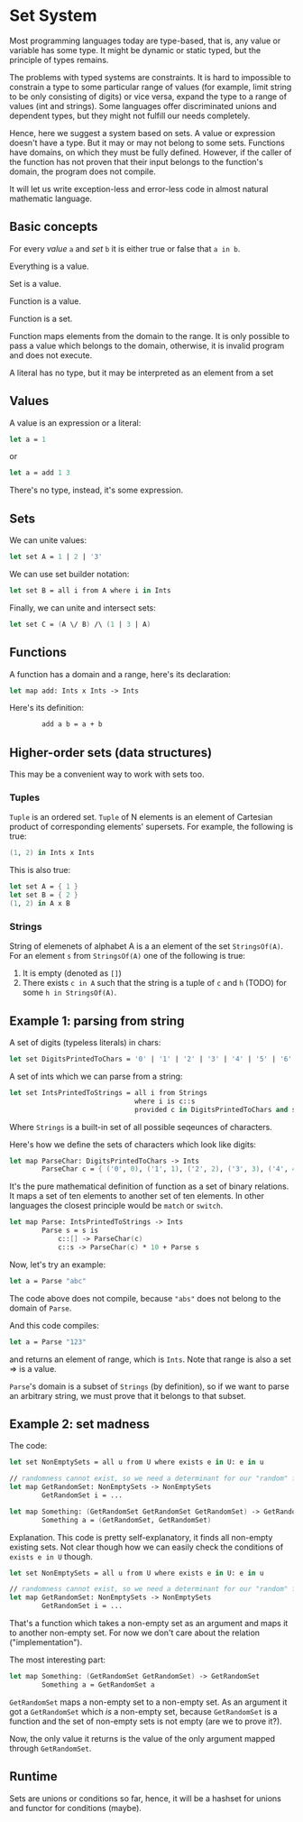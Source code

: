 # Set System

Most programming languages today are type-based, that is, any value or variable has some type. It might
be dynamic or static typed, but the principle of types remains.

The problems with typed systems are constraints. It is hard to impossible to constrain a type to some
particular range of values (for example, limit string to be only consisting of digits) or vice versa,
expand the type to a range of values (int and strings). Some languages offer discriminated unions
and dependent types, but they might not fulfill our needs completely.

Hence, here we suggest a system based on sets. A value or expression doesn't have a type. But it may or
may not belong to some sets. Functions have domains, on which they must be fully defined. However, if the
caller of the function has not proven that their input belongs to the function's domain, the program does
not compile.

It will let us write exception-less and error-less code in almost natural mathematic language.

## Basic concepts

For every *value* `a` and *set* `b` it is either true or false that `a in b`.

Everything is a value.

Set is a value.

Function is a value.

Function is a set.

Function maps elements from the domain to the range. It is only possible to pass a value which belongs to the domain, otherwise, it is invalid program and does not execute.

A literal has no type, but it may be interpreted as an element from a set

## Values

A value is an expression or a literal:
```fs
let a = 1
```
or
```fs
let a = add 1 3
```
There's no type, instead, it's some expression.

## Sets

We can unite values:
```fs
let set A = 1 | 2 | '3'
```
We can use set builder notation:
```fs
let set B = all i from A where i in Ints
```
Finally, we can unite and intersect sets:
```fs
let set C = (A \/ B) /\ (1 | 3 | A)
```

## Functions

A function has a domain and a range, here's its declaration:
```fs
let map add: Ints x Ints -> Ints
```
Here's its definition:
```fs
        add a b = a + b
```

## Higher-order sets (data structures)

This may be a convenient way to work with sets too.

### Tuples

`Tuple` is an ordered set. `Tuple` of N elements is an element of Cartesian product
of corresponding elements' supersets. For example, the following is true:
```fs
(1, 2) in Ints x Ints
```
This is also true:
```fs
let set A = { 1 }
let set B = { 2 }
(1, 2) in A x B
```

### Strings

String of elemenets of alphabet A is a an element of the set `StringsOf(A)`. For an element `s` from
`StringsOf(A)` one of the following is true:
1. It is empty (denoted as `[]`)
2. There exists `c in A` such that the string is a tuple of `c` and `h` (TODO) for some `h in StringsOf(A)`.

## Example 1: parsing from string

A set of digits (typeless literals) in chars:

```fs
let set DigitsPrintedToChars = '0' | '1' | '2' | '3' | '4' | '5' | '6' | '7' | '8' | '9'
```

A set of ints which we can parse from a string:

```fs
let set IntsPrintedToStrings = all i from Strings 
                               where i is c::s 
                               provided c in DigitsPrintedToChars and s is [] or in IntsPrintedToStrings
```

Where `Strings` is a built-in set of all possible seqeunces of characters.

Here's how we define the sets of characters which look like digits:
```fs
let map ParseChar: DigitsPrintedToChars -> Ints
        ParseChar c = { ('0', 0), ('1', 1), ('2', 2), ('3', 3), ('4', 4), ('5', 5), ('6', 6), ('7', 7), ('8', 8), ('9', 9) }
```

It's the pure mathematical definition of function as a set of binary relations. It maps a set of ten elements to another
set of ten elements. In other languages the closest principle would be `match` or `switch`.

```fs
let map Parse: IntsPrintedToStrings -> Ints
        Parse s = s is
            c::[] -> ParseChar(c)
            c::s -> ParseChar(c) * 10 + Parse s
```

Now, let's try an example:

```fs
let a = Parse "abc"
```

The code above does not compile, because `"abs"` does not belong to the domain of `Parse`.

And this code compiles:
```fs
let a = Parse "123"
```
and returns an element of range, which is `Ints`. Note that range is also a set => is a value.

`Parse`'s domain is a subset of `Strings` (by definition), so if we want to parse an arbitrary string, we
must prove that it belongs to that subset.

## Example 2: set madness

The code:
```fs
let set NonEmptySets = all u from U where exists e in U: e in u

// randomness cannot exist, so we need a determinant for our "random" function
let map GetRandomSet: NonEmptySets -> NonEmptySets
        GetRandomSet i = ...

let map Something: (GetRandomSet GetRandomSet GetRandomSet) -> GetRandomSet
        Something a = (GetRandomSet, GetRandomSet)
```

Explanation. This code is pretty self-explanatory, it finds all non-empty existing sets. Not clear though how we can
easily check the conditions of `exists e in U` though.
```fs
let set NonEmptySets = all u from U where exists e in U: e in u
```

```fs
// randomness cannot exist, so we need a determinant for our "random" function
let map GetRandomSet: NonEmptySets -> NonEmptySets
        GetRandomSet i = ...
```
That's a function which takes a non-empty set as an argument and maps it to another non-empty set. For now
we don't care about the relation ("implementation").

The most interesting part:
```fs
let map Something: (GetRandomSet GetRandomSet) -> GetRandomSet
        Something a = GetRandomSet a
```
`GetRandomSet` maps a non-empty set to a non-empty set. As an argument it got a `GetRandomSet` which *is* a non-empty set, because
`GetRandomSet` is a function and the set of non-empty sets is not empty (are we to prove it?).

Now, the only value it returns is the value of the only argument mapped through `GetRandomSet`.


## Runtime

Sets are unions or conditions so far, hence, it will be a hashset for unions and functor for conditions (maybe).

